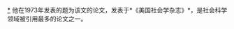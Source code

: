 [*](14_Chapter_Five_Connect_.xhtml#footnote-009-backlink) 他在1973年发表的题为该文的论文，发表于*《美国社会学杂志》*，是社会科学领域被引用最多的论文之一。
